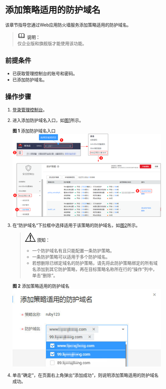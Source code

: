 # 添加策略适用的防护域名<a name="waf_01_0075"></a>

该章节指导您通过Web应用防火墙服务添加策略适用的防护域名。

>![](public_sys-resources/icon-note.gif) **说明：**   
>仅企业版和旗舰版才能使用该功能。  

## 前提条件<a name="section19405123413428"></a>

-   已获取管理控制台的账号和密码。
-   已添加防护域名。

## 操作步骤<a name="section109781412104317"></a>

1.  [登录管理控制台](https://console.huaweicloud.com/?locale=zh-cn)。
2.  进入添加防护域名入口，如[图1](#fig76321211185911)所示。

    **图 1**  添加防护域名入口<a name="fig76321211185911"></a>  
    ![](figures/添加防护域名入口.png "添加防护域名入口")

3.  在“防护域名“下拉框中选择适用于该策略的防护域名，如[图2](#fig8829399338)所示。

    >![](public_sys-resources/icon-notice.gif) **须知：**   
    >-   一个防护域名有且只能配置一条防护策略。  
    >-   一条防护策略可以适用于多个防护域名。  
    >-   若想删除已绑定域名的防护策略，请先将此防护策略绑定的所有域名添加到其它防护策略，再在目标策略名称所在行的“操作“列中，单击“删除“。  

    **图 2**  添加策略适用的防护域名<a name="fig8829399338"></a>  
    ![](figures/添加策略适用的防护域名.jpg "添加策略适用的防护域名")

4.  单击“确定“，在页面右上角弹出“添加成功“，则说明添加策略适用的防护域名成功。

